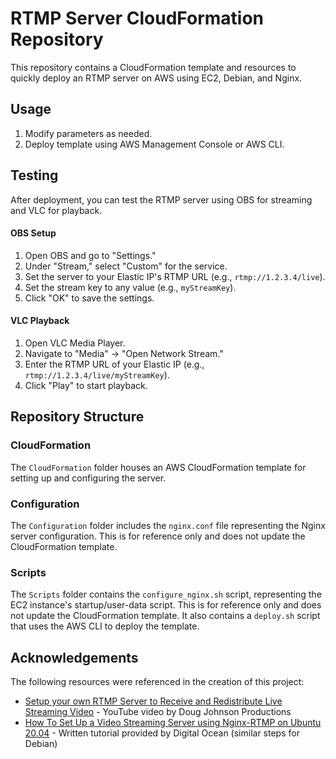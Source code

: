 # RTMP Server CloudFormation Repository

This repository contains a CloudFormation template and resources to quickly deploy an RTMP server on AWS using EC2, Debian, and Nginx.

## Usage

1. Modify parameters as needed.
2. Deploy template using AWS Management Console or AWS CLI.

## Testing

After deployment, you can test the RTMP server using OBS for streaming and VLC for playback.

#### OBS Setup

1. Open OBS and go to "Settings."
2. Under "Stream," select "Custom" for the service.
3. Set the server to your Elastic IP's RTMP URL (e.g., `rtmp://1.2.3.4/live`).
4. Set the stream key to any value (e.g., `myStreamKey`).
5. Click "OK" to save the settings.

#### VLC Playback

1. Open VLC Media Player.
2. Navigate to "Media" -> "Open Network Stream."
3. Enter the RTMP URL of your Elastic IP (e.g., `rtmp://1.2.3.4/live/myStreamKey`).
4. Click "Play" to start playback.

## Repository Structure

### CloudFormation

The `CloudFormation` folder houses an AWS CloudFormation template for setting up and configuring the server.

### Configuration

The `Configuration` folder includes the `nginx.conf` file representing the Nginx server configuration. This is for reference only and does not update the CloudFormation template.

### Scripts

The `Scripts` folder contains the `configure_nginx.sh` script, representing the EC2 instance's startup/user-data script. This is for reference only and does not update the CloudFormation template. It also contains a `deploy.sh` script that uses the AWS CLI to deploy the template.

## Acknowledgements

The following resources were referenced in the creation of this project:

* [Setup your own RTMP Server to Receive and Redistribute Live Streaming Video](https://www.youtube.com/watch?v=n-EdUHNK9UIhttps:/) - YouTube video by Doug Johnson Productions
* [How To Set Up a Video Streaming Server using Nginx-RTMP on Ubuntu 20.04](https://www.digitalocean.com/community/tutorials/how-to-set-up-a-video-streaming-server-using-nginx-rtmp-on-ubuntu-20-04) - Written tutorial provided by Digital Ocean (similar steps for Debian)
